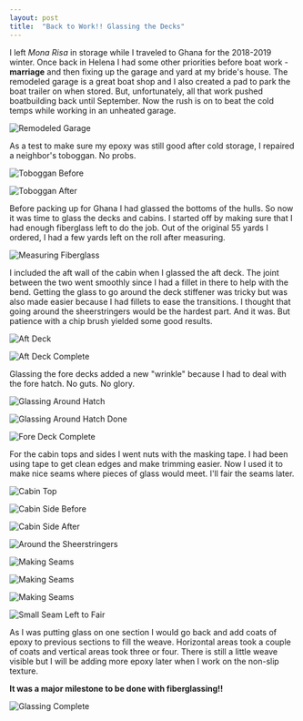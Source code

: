 ```yaml
---
layout: post
title:  "Back to Work!! Glassing the Decks"
---
```


I left *Mona Risa* in storage while I traveled to Ghana for the 2018-2019 winter. Once back in Helena I had some other priorities before boat work - **marriage** and then fixing up the garage and yard at my bride's house. The remodeled garage is a great boat shop and I also created a pad to park the boat trailer on when stored. But, unfortunately, all that work pushed boatbuilding back until September. Now the rush is on to beat the cold temps while working in an unheated garage.

![Remodeled Garage](/assets/images/deck-glass-garage.jpg)

As a test to make sure my epoxy was still good after cold storage, I repaired a neighbor's toboggan. No probs.

![Toboggan Before](/assets/images/deck-glass-toboggan-before.jpg)

![Toboggan After](/assets/images/deck-glass-toboggan-after.jpg)

Before packing up for Ghana I had glassed the bottoms of the hulls. So now it was time to glass the decks and cabins. I started off by making sure that I had enough fiberglass left to do the job. Out of the original 55 yards I ordered, I had a few yards left on the roll after measuring.

![Measuring Fiberglass](/assets/images/deck-glass-measure.jpg)

I included the aft wall of the cabin when I glassed the aft deck. The joint between the two went smoothly since I had a fillet in there to help with the bend. Getting the glass to go around the deck stiffener was tricky but was also made easier because I had fillets to ease the transitions. I thought that going around the sheerstringers would be the hardest part. And it was. But patience with a chip brush yielded some good results.

![Aft Deck](/assets/images/deck-glass-aft.jpg)

![Aft Deck Complete](/assets/images/deck-glass-aft-done.jpg)

Glassing the fore decks added a new "wrinkle" because I had to deal with the fore hatch. No guts. No glory.

![Glassing Around Hatch](/assets/images/deck-glass-hatch-before.jpg)

![Glassing Around Hatch Done](/assets/images/deck-glass-hatch-after.jpg)

![Fore Deck Complete](/assets/images/deck-glass-fore-done.jpg)

For the cabin tops and sides I went nuts with the masking tape. I had been using tape to get clean edges and make trimming easier. Now I used it to make nice seams where pieces of glass would meet. I'll fair the seams later.

![Cabin Top](/assets/images/deck-glass-top.jpg)

![Cabin Side Before](/assets/images/deck-glass-window-1.jpg)

![Cabin Side After](/assets/images/deck-glass-window-2.jpg)

![Around the Sheerstringers](/assets/images/deck-glass-sheerstringer.jpg)

![Making Seams](/assets/images/deck-glass-seam-1.jpg)

![Making Seams](/assets/images/deck-glass-seam-2.jpg)

![Making Seams](/assets/images/deck-glass-seam-3.jpg)

![Small Seam Left to Fair](/assets/images/deck-glass-seam-complete.jpg)

As I was putting glass on one section I would go back and add coats of epoxy to previous sections to fill the weave. Horizontal areas took a couple of coats and vertical areas took three or four. There is still a little weave visible but I will be adding more epoxy later when I work on the non-slip texture.

**It was a major milestone to be done with fiberglassing!!**

![Glassing Complete](/assets/images/deck-glass-done.jpg)
